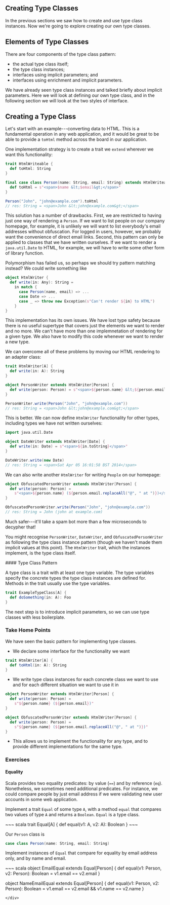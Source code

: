 ## Creating Type Classes

In the previous sections we saw how to create and use type class instances. Now we're going to explore creating our own type classes.

## Elements of Type Classes

There are four components of the type class pattern:

- the actual type class itself;
- the type class instances;
- interfaces using implicit parameters; and
- interfaces using enrichment and implicit parameters.

We have already seen type class instances and talked briefly about implicit parameters. Here we will look at defining our own type class, and in the following section we will look at the two styles of interface.

## Creating a Type Class

Let's start with an example---converting data to HTML. This is a fundamental operation in any web application, and it would be great to be able to provide a `toHtml` method across the board in our application.

One implementation strategy is to create a trait we `extend` wherever we want this functionality:

~~~ scala
trait HtmlWriteable {
  def toHtml: String
}

final case class Person(name: String, email: String) extends HtmlWriteable {
  def toHtml = s"<span>$name &lt;$email&gt;</span>"
}

Person("John", "john@example.com").toHtml
// res: String = <span>John &lt;john@example.com&gt;</span>
~~~

This solution has a number of drawbacks. First, we are restricted to having just one way of rendering a `Person`. If we want to list people on our company homepage, for example, it is unlikely we will want to list everybody's email addresses without obfuscation. For logged in users, however, we probably want the convenience of direct email links. Second, this pattern can only be applied to classes that we have written ourselves. If we want to render a `java.util.Date` to HTML, for example, we will have to write some other form of library function.

Polymorphism has failed us, so perhaps we should try pattern matching instead? We could write something like

~~~ scala
object HtmlWriter {
  def write(in: Any): String =
    in match {
      case Person(name, email) => ...
      case Date => ...
      case _ => throw new Exception(s"Can't render ${in} to HTML")
    }
}
~~~

This implementation has its own issues. We have lost type safety because there is no useful supertype that covers just the elements we want to render and no more. We can't have more than one implemnetation of rendering for a given type. We also have to modify this code whenever we want to render a new type.

We can overcome all of these problems by moving our HTML rendering to an adapter class:

~~~ scala
trait HtmlWriter[A] {
  def write(in: A): String
}

object PersonWriter extends HtmlWriter[Person] {
  def write(person: Person) = s"<span>${person.name} &lt;${person.email}&gt;</span>"
}

PersonWriter.write(Person("John", "john@example.com"))
// res: String = <span>John &lt;john@example.com&gt;</span>
~~~

This is better. We can now define `HtmlWriter` functionality for other types, including types we have not written ourselves:

~~~ scala
import java.util.Date

object DateWriter extends HtmlWriter[Date] {
  def write(in: Date) = s"<span>${in.toString}</span>"
}

DateWriter.write(new Date)
// res: String = <span>Sat Apr 05 16:01:58 BST 2014</span>
~~~

We can also write another `HtmlWriter` for writing `People` on our homepage:

~~~ scala
object ObfuscatedPersonWriter extends HtmlWriter[Person] {
  def write(person: Person) =
    s"<span>${person.name} (${person.email.replaceAll("@", " at ")})</span>"
}

ObfuscatedPersonWriter.write(Person("John", "john@example.com"))
// res: String = John (john at example.com)
~~~

Much safer---it'll take a spam bot more than a few microseconds to decypher that!

You might recognise `PersonWriter`, `DateWriter`, and `ObfuscatedPersonWriter` as following the type class instance pattern (though we haven't made them implicit values at this point). The `HtmlWriter` trait, which the instances implement, is the type class itself.

<div class="callout callout-info">
#### Type Class Pattern

A type class is a trait with at least one type variable. The type variables specify the concrete types the type class instances are defined for. Methods in the trait usually use the type variables.

~~~ scala
trait ExampleTypeClass[A] {
  def doSomething(in: A): Foo
}
~~~
</div>

The next step is to introduce implicit parameters, so we can use type classes with less boilerplate.

### Take Home Points

We have seen the basic pattern for implementing type classes.

- We declare some interface for the functionality we want

~~~ scala
trait HtmlWriter[A] {
  def toHtml(in: A): String
}
~~~

- We write type class instances for each concrete class we want to use and for each different situation we want to use it in

~~~ scala
object PersonWriter extends HtmlWriter[Person] {
  def write(person: Person) =
    s"${person.name} (${person.email})"
}

object ObfuscatedPersonWriter extends HtmlWriter[Person] {
  def write(person: Person) =
    s"${person.name} (${person.email.replaceAll("@", " at ")})"
}
~~~
- This allows us to implement the functionality for any type, and to provide different implementations for the same type.

### Exercises

#### Equality

Scala provides two equality predicates: by value (`==`) and by reference (`eq`). Nonetheless, we sometimes need additional predicates. For instance, we could compare people by just email address if we were validating new user accounts in some web application.

Implement a trait `Equal` of some type `A`, with a method `equal` that compares two values of type `A` and returns a `Boolean`. `Equal` is a type class.

<div class="solution">
~~~ scala
trait Equal[A] {
  def equal(v1: A, v2: A): Boolean
}
~~~
</div>

Our `Person` class is

~~~ scala
case class Person(name: String, email: String)
~~~

Implement instances of `Equal` that compare for equality by email address only, and by name and email.

<div class="solution">
~~~ scala
object EmailEqual extends Equal[Person] {
  def equal(v1: Person, v2: Person): Boolean =
    v1.email == v2.email
}

object NameEmailEqual extends Equal[Person] {
  def equal(v1: Person, v2: Person): Boolean =
    v1.email == v2.email && v1.name == v2.name
}
~~~
</div>
